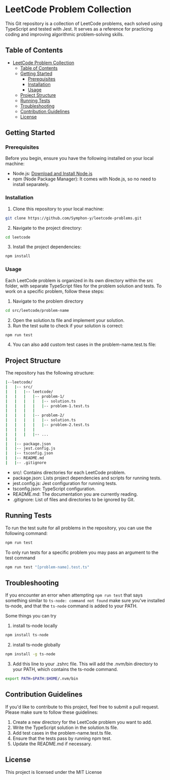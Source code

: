 # LeetCode Problem Collection

This Git repository is a collection of LeetCode problems, each solved using TypeScript and tested with Jest. It serves as a reference for practicing coding and improving algorithmic problem-solving skills.

## Table of Contents

- [LeetCode Problem Collection](#leetcode-problem-collection)
  - [Table of Contents](#table-of-contents)
  - [Getting Started](#getting-started)
    - [Prerequisites](#prerequisites)
    - [Installation](#installation)
    - [Usage](#usage)
  - [Project Structure](#project-structure)
  - [Running Tests](#running-tests)
  - [Troubleshooting](#troubleshooting)
  - [Contribution Guidelines](#contribution-guidelines)
  - [License](#license)



## Getting Started

### Prerequisites

Before you begin, ensure you have the following installed on your local machine:

- Node.js: [Download and Install Node.js](https://nodejs.org/)
- npm (Node Package Manager): It comes with Node.js, so no need to install separately.

### Installation

1. Clone this repository to your local machine:

```bash
git clone https://github.com/Symphon-y/leetcode-problems.git
```
2. Navigate to the project directory:

```bash
cd leetcode
```
3. Install the project dependencies:
```bash
npm install
```

### Usage
Each LeetCode problem is organized in its own directory within the src folder, with separate TypeScript files for the problem solution and tests. To work on a specific problem, follow these steps:

1. Navigate to the problem directory
```bash
cd src/leetcode/problem-name
```
2. Open the solution.ts file and implement your solution.
3. Run the test suite to check if your solution is correct:
```bash
npm run test
```
4. You can also add custom test cases in the problem-name.test.ts file:

## Project Structure
The repository has the following structure:
```bash
|--leetcode/
|   |-- src/
|   |   |-- leetcode/
|   |   |   |-- problem-1/
|   |   |   |   |-- solution.ts
|   |   |   |   |-- problem-1.test.ts
|   |   |   |
|   |   |   |-- problem-2/
|   |   |   |   |-- solution.ts
|   |   |   |   |-- problem-2.test.ts
|   |   |   |
|   |   |   |-- ...
|   |
|   |-- package.json
|   |-- jest.config.js
|   |-- tsconfig.json
|   |-- README.md
|   |-- .gitignore

```

* src/: Contains directories for each LeetCode problem.
* package.json: Lists project dependencies and scripts for running tests.
* jest.config.js: Jest configuration for running tests.
* tsconfig.json: TypeScript configuration.
* README.md: The documentation you are currently reading.
* .gitignore: List of files and directories to be ignored by Git.

## Running Tests
To run the test suite for all problems in the repository, you can use the following command:
```bash
npm run test
```
To only run tests for a specific problem you may pass an argument to the test command
```bash
npm run test "[problem-name].test.ts"
```

## Troubleshooting
If you encounter an error when attempting `npm run test` that says something similar to `ts-node: command not found` make sure you've installed ts-node, and that the `ts-node` command is added to your PATH.

Some things you can try
1. install ts-node locally
```bash
npm install ts-node
```
2. install ts-node globally
```bash
npm install -g ts-node
```
3. Add this line to your .zshrc file. This will add the .nvm/bin directory to your PATH, which contains the ts-node command.
```bash
export PATH=$PATH:$HOME/.nvm/bin
```

## Contribution Guidelines
If you'd like to contribute to this project, feel free to submit a pull request. Please make sure to follow these guidelines:
1. Create a new directory for the LeetCode problem you want to add.
2. Write the TypeScript solution in the solution.ts file.
3. Add test cases in the problem-name.test.ts file.
4. Ensure that the tests pass by running npm test.
5. Update the README.md if necessary.

## License
This project is licensed under the MIT License

